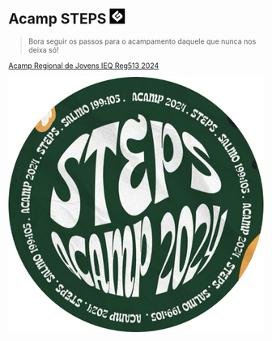 # Acamp STEPS <img src="./assets/img/gfq.png" width="30vw">

>Bora seguir os passos para o acampamento daquele que nunca nos deixa só!

[Acamp Regional de Jovens IEQ Reg513 2024](https://acamp.gfq513.com.br/)

![Acamp GFQ](./assets/img/logo.png)